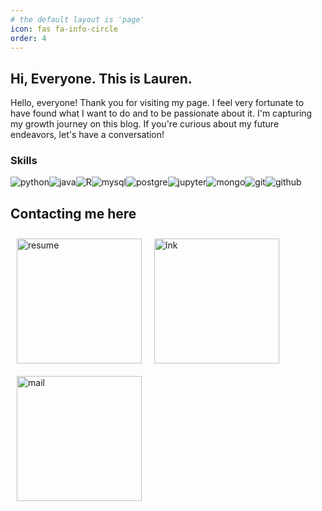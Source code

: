 ```yaml
---
# the default layout is 'page'
icon: fas fa-info-circle
order: 4
---
```


## Hi, Everyone. This is Lauren.
Hello, everyone! Thank you for visiting my page. I feel very fortunate to have found what I want to do and to be passionate about it. I'm capturing my growth journey on this blog. If you're curious about my future endeavors, let's have a conversation!

### Skills  
<div style="display: flex; flex-wrap: wrap;">
    <img src="https://img.shields.io/badge/Python-3766AB?style=flat-square&logo=Python&logoColor=white" alt="python"/>
    <img src="https://img.shields.io/badge/java-green?style=flat-square" alt="java">
    <img src="https://img.shields.io/badge/r-276DC3?style=flat-square&logo=r&logoColor=white" alt="R"/>
    <img src="https://img.shields.io/badge/mysql-4479A1?style=flat-square&logo=mysql&logoColor=white" alt="mysql"/>
    <img src="https://img.shields.io/badge/postgresql-4169E1?style=flat-square&logo=postgresql&logoColor=white" alt="postgre"/>
    <img src="https://img.shields.io/badge/jupyter-F37626?style=flat-square&logo=jupyter&logoColor=white" alt="jupyter"/>
    <img src="https://img.shields.io/badge/mongodb-47A248?style=flat-square&logo=mongodb&logoColor=white" alt="mongo"/>
    <img src="https://img.shields.io/badge/git-F05032?style=flat-square&logo=git&logoColor=white" alt="git"/>
    <img src="https://img.shields.io/badge/github-181717?style=flat-square&logo=github&logoColor=white" alt="github"/>
    
</div>


## Contacting me here
<div style="display: flex; flex-wrap: wrap;">
    <a href="https://github.com/user-attachments/files/16760501/New_Resume.docx.pdf">
        <img src="https://github.com/user-attachments/assets/03ce1880-2188-4c1f-8ef6-8f02dd4b9618" width="200" alt="resume" style="margin: 10px; display: block;">
    </a>
    <a href="https://www.linkedin.com/in/sangeun-lee-28ba012a1/">
        <img src="https://github.com/user-attachments/assets/4354513a-8221-4b97-9f54-0c49446d45ac" width="200" alt="lnk" style="margin: 10px; display: block;">
    </a>
    <a href="mailto:shangeuny@gmail.com">
        <img src="https://github.com/user-attachments/assets/7c1de909-8537-4e46-ba0e-4e59807c36e5" width="200" alt="mail" style="margin: 10px; display: block;">
    </a>
</div>



